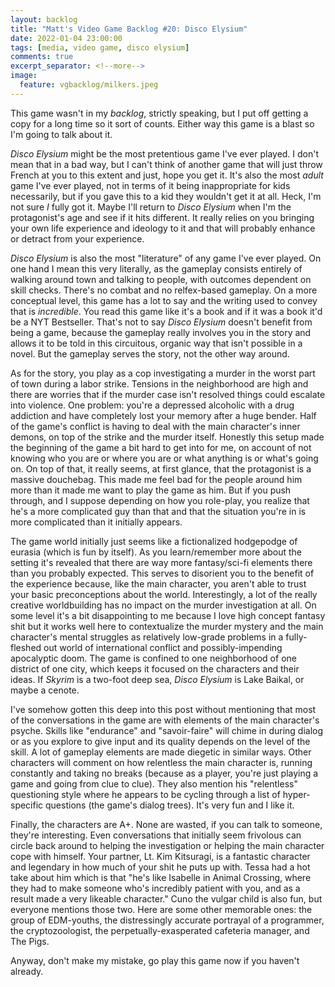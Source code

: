 ```yaml
---
layout: backlog
title: "Matt's Video Game Backlog #20: Disco Elysium"
date: 2022-01-04 23:00:00
tags: [media, video game, disco elysium]
comments: true
excerpt_separator: <!--more-->
image:
  feature: vgbacklog/milkers.jpeg
---
```


This game wasn't in my _backlog_, strictly speaking, but I put off getting a copy for a long time so it sort of counts. Either way this game is a blast so I'm going to talk about it.

_Disco Elysium_ might be the most pretentious game I've ever played. I don't mean that in a bad way, but I can't think of another game that will just throw French at you to this extent and just, hope you get it. It's also the most _adult_ game I've ever played, not in terms of it being inappropriate for kids necessarily, but if you gave this to a kid they wouldn't get it at all. Heck, I'm not sure _I_ fully got it. Maybe I'll return to _Disco Elysium_ when I'm the protagonist's age and see if it hits different. It really relies on you bringing your own life experience and ideology to it and that will probably enhance or detract from your experience.

_Disco Elysium_ is also the most "literature" of any game I've ever played. On one hand I mean this very literally, as the gameplay consists entirely of walking around town and talking to people, with outcomes dependent on skill checks. There's no combat and no relfex-based gameplay. On a more conceptual level, this game has a lot to say and the writing used to convey that is _incredible_. You read this game like it's a book and if it was a book it'd be a NYT Bestseller. That's not to say _Disco Elysium_ doesn't benefit from being a game, because the gameplay really involves you in the story and allows it to be told in this circuitous, organic way that isn't possible in a novel. But the gameplay serves the story, not the other way around.

As for the story, you play as a cop investigating a murder in the worst part of town during a labor strike. Tensions in the neighborhood are high and there are worries that if the murder case isn't resolved things could escalate into violence. One problem: you're a depressed alcoholic with a drug addiction and have completely lost your memory after a huge bender. Half of the game's conflict is having to deal with the main character's inner demons, on top of the strike and the murder itself. Honestly this setup made the beginning of the game a bit hard to get into for me, on account of not knowing who you are or where you are or what anything is or what's going on. On top of that, it really seems, at first glance, that the protagonist is a massive douchebag. This made me feel bad for the people around him more than it made me want to play the game as him. But if you push through, and I suppose depending on how you role-play, you realize that he's a more complicated guy than that and that the situation you're in is more complicated than it initially appears.

The game world initially just seems like a fictionalized hodgepodge of eurasia (which is fun by itself). As you learn/remember more about the setting it's revealed that there are way more fantasy/sci-fi elements there than you probably expected. This serves to disorient you to the benefit of the experience because, like the main character, you aren't able to trust your basic preconceptions about the world. Interestingly, a lot of the really creative worldbuilding has no impact on the murder investigation at all. On some level it's a bit disappointing to me because I love high concept fantasy shit but it works well here to contextualize the murder mystery and the main character's mental struggles as relatively low-grade problems in a fully-fleshed out world of international conflict and possibly-impending apocalyptic doom. The game is confined to one neighborhood of one district of one city, which keeps it focused on the characters and their ideas. If _Skyrim_ is a two-foot deep sea, _Disco Elysium_ is Lake Baikal, or maybe a cenote.

I've somehow gotten this deep into this post without mentioning that most of the conversations in the game are with elements of the main character's psyche. Skills like "endurance" and "savoir-faire" will chime in during dialog or as you explore to give input and its quality depends on the level of the skill. A lot of gameplay elements are made diegetic in similar ways. Other characters will comment on how relentless the main character is, running constantly and taking no breaks (because as a player, you're just playing a game and going from clue to clue). They also mention his "relentless" questioning style where he appears to be cycling through a list of hyper-specific questions (the game's dialog trees). It's very fun and I like it.

Finally, the characters are A+. None are wasted, if you can talk to someone, they're interesting. Even conversations that initially seem frivolous can circle back around to helping the investigation or helping the main character cope with himself. Your partner, Lt. Kim Kitsuragi, is a fantastic character and legendary in how much of your shit he puts up with. Tessa had a hot take about him which is that "he's like Isabelle in Animal Crossing, where they had to make someone who's incredibly patient with you, and as a result made a very likeable character." Cuno the vulgar child is also fun, but everyone mentions those two. Here are some other memorable ones: the group of EDM-youths, the distressingly accurate portrayal of a programmer, the cryptozoologist, the perpetually-exasperated cafeteria manager, and The Pigs.

Anyway, don't make my mistake, go play this game now if you haven't already.

